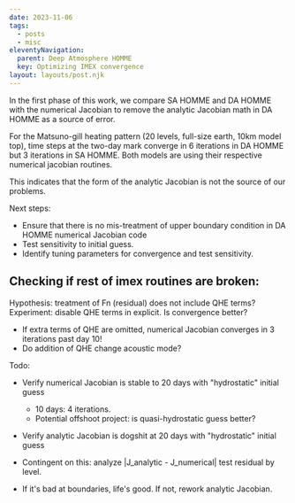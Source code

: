 ```yaml
---
date: 2023-11-06
tags:
  - posts
  - misc
eleventyNavigation:
  parent: Deep Atmosphere HOMME
  key: Optimizing IMEX convergence
layout: layouts/post.njk
---
```


In the first phase of this work, we compare SA HOMME and DA HOMME with the numerical Jacobian 
to remove the analytic Jacobian math in DA HOMME as a source of error. 

For the Matsuno-gill heating pattern (20 levels, full-size earth, 10km model top), time steps 
at the two-day mark converge in 6 iterations in DA HOMME but 3 iterations in SA HOMME.
Both models are using their respective numerical jacobian routines.

This indicates that the form of the analytic Jacobian is not the source of our problems.

Next steps:
  * Ensure that there is no mis-treatment of upper boundary condition in DA HOMME numerical Jacobian code
  * Test sensitivity to initial guess.
  * Identify tuning parameters for convergence and test sensitivity.


## Checking if rest of imex routines are broken:
Hypothesis: treatment of Fn (residual) does not include QHE terms?
Experiment: disable QHE terms in explicit. Is convergence better?
  * If extra terms of QHE are omitted, numerical Jacobian converges in 3 iterations past day 10!
  * Do addition of QHE change acoustic mode? 
  
Todo:
  * Verify numerical Jacobian is stable to 20 days with "hydrostatic" initial guess
    * 10 days: 4 iterations.
    * Potential offshoot project: is quasi-hydrostatic guess better?
    
  * Verify analytic Jacobian is dogshit at 20 days with "hydrostatic" initial guess
  * Contingent on this: analyze |J_analytic - J_numerical| test residual by level.
  * If it's bad at boundaries, life's good. If not, rework analytic Jacobian.


